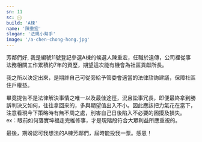 ```yaml
---
sn: 11
sc: ⑪
build: 'A棟'
name: '陳重宏'
slogan: '法規小幫手'
image: '/a-chen-chong-hong.jpg'
---
```

芳鄰們好,
我是編號11號登記參選A棟的候選人陳重宏，任職於遠傳，公司裡從事法務相關工作累積約7年的資歷，期望這次能有機會為社區貢獻所長。

我之所以決定出來，是期許自己可從旁給予管委會適當的法律諮詢建議，保障社區住戶權益。

畢竟提告不是法律解決事情之唯一以及最佳途徑，況且訟事冗長，即便最終拿到勝訴判決又如何，往往拿回來的，多與期望值出入不小。因此應該把力氣花在當下，注意看現今下策略時有無不周之處，別害自己日後陷入不必要的困擾及損失。ex：眼前如何落實坤福走完維修事，才是現階段符合大眾利益所應重視的。

最後，期盼認可我想法的A棟芳鄰們，屆時能投我一票。感恩！